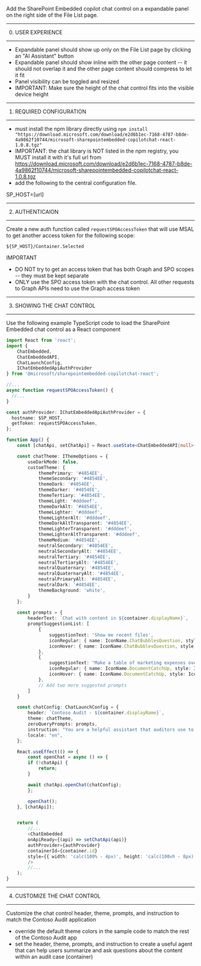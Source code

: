 
Add the SharePoint Embedded copilot chat control on a expandable panel on the right side of the File List page. 

-----------------------------------------------
0. USER EXPERIENCE
-----------------------------------------------
- Expandable panel should show up only on the File List page by clicking an "AI Assistant" button
- Expandable panel should show inline with the other page content -- it should not overlap it and the other page content should compress to let it fit
- Panel visibility can be toggled and resized
- IMPORTANT: Make sure the height of the chat control fits into the visible device height

-----------------------------------------------
1. REQUIRED CONFIGURATION
-----------------------------------------------
- must install the npm library directly using `npm install "https://download.microsoft.com/download/e2d6b1ec-7168-4787-b8de-4a9862f10744/microsoft-sharepointembedded-copilotchat-react-1.0.8.tgz"`
- IMPORTANT: the chat library is NOT listed in the npm registry, you MUST install it with it's full url from https://download.microsoft.com/download/e2d6b1ec-7168-4787-b8de-4a9862f10744/microsoft-sharepointembedded-copilotchat-react-1.0.8.tgz
- add the following to the central configuration file.

SP_HOST=[url]  


-----------------------------------------------
2. AUTHENTICAION
-----------------------------------------------
Create a new auth function called `requestSPOAccessToken` that will use MSAL to get another access token for the following scope:

`${SP_HOST}/Container.Selected`

IMPORTANT
- DO NOT try to get an access token that has both Graph and SPO scopes -- they must be kept separate
- ONLY use the SPO access token with the chat control. All other requests to Graph APIs need to use the Graph access token

-----------------------------------------------
3. SHOWING THE CHAT CONTROL
-----------------------------------------------
Use the following example TypeScript code to load the SharePoint Embedded chat control as a React component

```typescript
import React from 'react';
import { 
    ChatEmbedded, 
    ChatEmbeddedAPI, 
    ChatLaunchConfig, 
    IChatEmbeddedApiAuthProvider 
} from '@microsoft/sharepointembedded-copilotchat-react';

//...
async function requestSPOAccessToken() {
  //...
}

const authProvider: IChatEmbeddedApiAuthProvider = {
  hostname: $SP_HOST,
  getToken: requestSPOAccessToken,
};

function App() {
    const [chatApi, setChatApi] = React.useState<ChatEmbeddedAPI|null>(null);

    const chatTheme: IThemeOptions = {
        useDarkMode: false,
        customTheme: {
            themePrimary: '#4854EE',
            themeSecondary: '#4854EE',
            themeDark: '#4854EE',
            themeDarker: '#4854EE',
            themeTertiary: '#4854EE',
            themeLight: '#dddeef',
            themeDarkAlt: '#4854EE',
            themeLighter: '#dddeef',
            themeLighterAlt: '#dddeef',
            themeDarkAltTransparent: '#4854EE',
            themeLighterTransparent: '#dddeef',
            themeLighterAltTransparent: '#dddeef',
            themeMedium: '#4854EE',
            neutralSecondary: '#4854EE',
            neutralSecondaryAlt: '#4854EE',
            neutralTertiary: '#4854EE',
            neutralTertiaryAlt: '#4854EE',
            neutralQuaternary: '#4854EE',
            neutralQuaternaryAlt: '#4854EE',
            neutralPrimaryAlt: '#4854EE',
            neutralDark: '#4854EE',
            themeBackground: 'white',
        }
    };
    
    const prompts = {
        headerText: `Chat with content in ${container.displayName}`,
        promptSuggestionList: [
            {
                suggestionText: 'Show me recent files',
                iconRegular: { name: IconName.ChatBubblesQuestion, style: IconStyle.Regular },
                iconHover: { name: IconName.ChatBubblesQuestion, style: IconStyle.Filled },
            },
            {
                suggestionText: "Make a table of marketing expenses over the past five years",
                iconRegular: { name: IconName.DocumentCatchUp, style: IconStyle.Regular },
                iconHover: { name: IconName.DocumentCatchUp, style: IconStyle.Filled },
            },
            // Add two more suggested prompts
        ]
    }

    const chatConfig: ChatLaunchConfig = {
        header: `Contoso Audit - ${container.displayName}`,
        theme: chatTheme,
        zeroQueryPrompts: prompts,
        instruction: "You are a helpful assistant that auditors use to find and summarize information related to auditing cases. Make sure you include references to the documents data comes from when possible. ",
        locale: "en",
    };

    React.useEffect(() => {
        const openChat = async () => {
        if (!chatApi) {
            return;
        }

        await chatApi.openChat(chatConfig);
        };

        openChat();
    }, [chatApi]);


    return (
        //...
        <ChatEmbedded
        onApiReady={(api) => setChatApi(api)}
        authProvider={authProvider}
        containerId={container.id}
        style={{ width: 'calc(100% - 4px)', height: 'calc(100vh - 8px)' }}
        />
        //...
    );
}
```
-----------------------------------------------
4. CUSTOMIZE THE CHAT CONTROL
-----------------------------------------------
Customize the chat control header, theme, prompts, and instruction to match the Contoso Audit application

- override the default theme colors in the sample code to match the rest of the Contoso Audit app
- set the header, theme, prompts, and instruction to create a useful agent that can help users summarize and ask questions about the content within an audit case (container)

